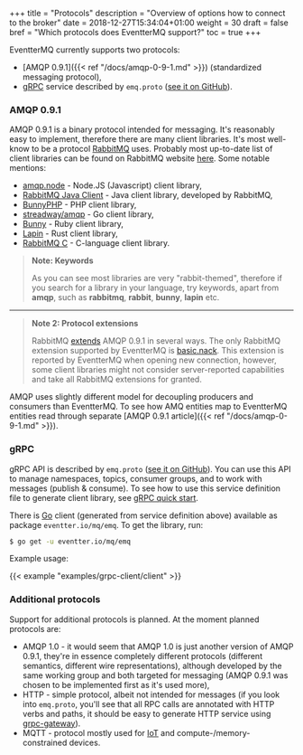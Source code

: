 +++
title = "Protocols"
description = "Overview of options how to connect to the broker"
date = 2018-12-27T15:34:04+01:00
weight = 30
draft = false
bref = "Which protocols does EventterMQ support?"
toc = true
+++

EventterMQ currently supports two protocols:

- [AMQP 0.9.1]({{< ref "/docs/amqp-0-9-1.md" >}}) (standardized messaging protocol),
- [gRPC](https://grpc.io/) service described by `emq.proto` ([see it on GitHub](https://github.com/eventter/eventter/tree/master/mq/emq/emq.proto)).

### AMQP 0.9.1

AMQP 0.9.1 is a binary protocol intended for messaging. It's reasonably easy to implement, therefore there are many client libraries. It's most well-know to be a protocol [RabbitMQ](http://www.rabbitmq.com/) uses. Probably most up-to-date list of client libraries can be found on RabbitMQ website [here](https://www.rabbitmq.com/devtools.html). Some notable mentions:

- [amqp.node](https://github.com/squaremo/amqp.node) - Node.JS (Javascript) client library,
- [RabbitMQ Java Client](https://github.com/rabbitmq/rabbitmq-java-client/) - Java client library, developed by RabbitMQ,
- [BunnyPHP](https://github.com/jakubkulhan/bunny) - PHP client library,
- [streadway/amqp](https://github.com/streadway/amqp) - Go client library,
- [Bunny](http://rubybunny.info/) - Ruby client library,
- [Lapin](https://github.com/sozu-proxy/lapin) - Rust client library,
- [RabbitMQ C](https://github.com/alanxz/rabbitmq-c) - C-language client library.

> **Note: Keywords**
>
> As you can see most libraries are very "rabbit-themed", therefore if you search for a library in your language, try keywords, apart from **amqp**, such as **rabbitmq**, **rabbit**, **bunny**, **lapin** etc.

---

> **Note 2: Protocol extensions**
>
> RabbitMQ [extends](https://www.rabbitmq.com/extensions.html) AMQP 0.9.1 in several ways. The only RabbitMQ extension supported by EventterMQ is [basic.nack](https://www.rabbitmq.com/nack.html). This extension is reported by EventterMQ when opening new connection, however, some client libraries might not consider server-reported capabilities and take all RabbitMQ extensions for granted.

AMQP uses slightly different model for decoupling producers and consumers than EventterMQ. To see how AMQ entities map to EventterMQ entities read through separate [AMQP 0.9.1 article]({{< ref "/docs/amqp-0-9-1.md" >}}).

### gRPC

gRPC API is described by `emq.proto` ([see it on GitHub](https://github.com/eventter/eventter/tree/master/mq/emq/emq.proto)). You can use this API to manage namespaces, topics, consumer groups, and to work with messages (publish & consume). To see how to use this service definition file to generate client library, see [gRPC quick start](https://grpc.io/docs/quickstart/).

There is [Go](https://golang.org/) client (generated from service definition above) available as package `eventter.io/mq/emq`. To get the library, run:

```bash
$ go get -u eventter.io/mq/emq
```

Example usage:

{{< example "examples/grpc-client/client" >}}

### Additional protocols


Support for additional protocols is planned. At the moment planned protocols are:

- AMQP 1.0 - it would seem that AMQP 1.0 is just another version of AMQP 0.9.1, they're in essence completely different protocols (different semantics, different wire representations), although developed by the same working group and both targeted for messaging (AMQP 0.9.1 was chosen to be implemented first as it's used more),
- HTTP - simple protocol, albeit not intended for messages (if you look into `emq.proto`, you'll see that all RPC calls are annotated with HTTP verbs and paths, it should be easy to generate HTTP service using [grpc-gateway](https://github.com/grpc-ecosystem/grpc-gateway)).
- MQTT - protocol mostly used for [IoT](https://en.wikipedia.org/wiki/Internet_of_things) and compute-/memory-constrained devices.
